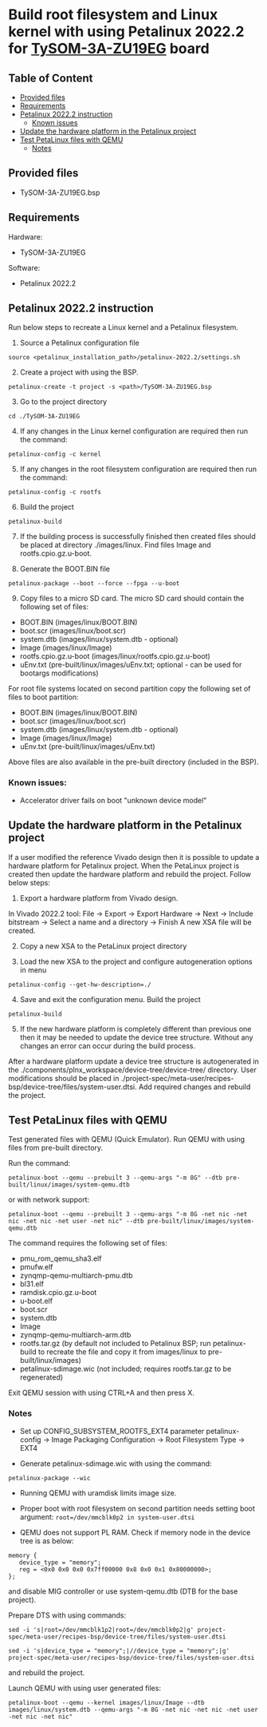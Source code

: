 
# Build root filesystem and Linux kernel with using Petalinux 2022.2 for [TySOM-3A-ZU19EG](https://www.aldec.com/en/products/emulation/tysom_boards/zynq_ultrascale_mpsoc/tysom_3a_zu19eg) board

## Table of Content
- [Provided files](#provided_files)
- [Requirements](#requirements)
- [Petalinux 2022.2 instruction](#petalinux_instruction)
	- [Known issues](#known_issues)
- [Update the hardware platform in the Petalinux project](#update_hardware)
- [Test PetaLinux files with QEMU](#test_petalinux)
	- [Notes](#test_petalinux_notes)

## Provided files <a name="provided_files"/>
- TySOM-3A-ZU19EG.bsp
## Requirements <a name="requirements"/>

Hardware: 
- TySOM-3A-ZU19EG

Software:
- Petalinux 2022.2

## Petalinux 2022.2 instruction <a name="petalinux_instruction"/>
Run below steps to recreate a Linux kernel and a Petalinux filesystem.

1. Source a Petalinux configuration file

```
source <petalinux_installation_path>/petalinux-2022.2/settings.sh
```

2. Create a project with using the BSP.

```
petalinux-create -t project -s <path>/TySOM-3A-ZU19EG.bsp
```

3. Go to the project directory

```
cd ./TySOM-3A-ZU19EG
```

4. If any changes in the Linux kernel configuration are required then run the command:

```
petalinux-config -c kernel
```

5. If any changes in the root filesystem configuration are required then run the command:

```
petalinux-config -c rootfs
```

6. Build the project

```
petalinux-build
```

7. If the building process is successfully finished then created files should be placed at directory ./images/linux.
Find files Image and rootfs.cpio.gz.u-boot.

8. Generate the BOOT.BIN file

```
petalinux-package --boot --force --fpga --u-boot
```

9. Copy files to a micro SD card.
The micro SD card should contain the following set of files:
- BOOT.BIN (images/linux/BOOT.BIN)
- boot.scr (images/linux/boot.scr)
- system.dtb (images/linux/system.dtb - optional)
- Image (images/linux/Image)
- rootfs.cpio.gz.u-boot (images/linux/rootfs.cpio.gz.u-boot)
- uEnv.txt (pre-built/linux/images/uEnv.txt; optional - can be used for bootargs modifications)

For root file systems located on second partition copy the following set of files to boot partition:
- BOOT.BIN (images/linux/BOOT.BIN)
- boot.scr (images/linux/boot.scr)
- system.dtb (images/linux/system.dtb - optional)
- Image (images/linux/Image)
- uEnv.txt (pre-built/linux/images/uEnv.txt)

Above files are also available in the pre-built directory (included in the BSP).

### Known issues: <a name="known_issues"/>
- Accelerator driver fails on boot "unknown device model"

## Update the hardware platform in the Petalinux project <a name="update_hardware"/>

If a user modified the reference Vivado design then it is possible to update a hardware platform for Petalinux project. When the PetaLinux project is created then update the hardware platform and rebuild the project. Follow below steps:

1. Export a hardware platform from Vivado design.

In Vivado 2022.2 tool: File -> Export -> Export Hardware -> Next -> Include bitstream -> Select a name and a directory -> Finish
A new XSA file will be created.

2. Copy a new XSA to the PetaLinux project directory

3. Load the new XSA to the project and configure autogeneration options in menu

```
petalinux-config --get-hw-description=./
```

4. Save and exit the configuration menu. Build the project

```
petalinux-build
```

5. If the new hardware platform is completely different than previous one then it may be needed to update the device tree structure. Without any changes an error can occur during the build process.

After a hardware platform update a device tree structure is autogenerated in the ./components/plnx_workspace/device-tree/device-tree/ directory.
User modifications should be placed in ./project-spec/meta-user/recipes-bsp/device-tree/files/system-user.dtsi. Add required changes and rebuild the project.

## Test PetaLinux files with QEMU <a name="test_petalinux"/>

Test generated files with QEMU (Quick Emulator).
Run QEMU with using files from pre-built directory.

Run the command:

```
petalinux-boot --qemu --prebuilt 3 --qemu-args "-m 8G" --dtb pre-built/linux/images/system-qemu.dtb
```

or with network support:

```
petalinux-boot --qemu --prebuilt 3 --qemu-args "-m 8G -net nic -net nic -net nic -net user -net nic" --dtb pre-built/linux/images/system-qemu.dtb
```

The command requires the following set of files:
- pmu_rom_qemu_sha3.elf
- pmufw.elf
- zynqmp-qemu-multiarch-pmu.dtb
- bl31.elf
- ramdisk.cpio.gz.u-boot
- u-boot.elf
- boot.scr
- system.dtb
- Image
- zynqmp-qemu-multiarch-arm.dtb
- rootfs.tar.gz (by default not included to Petalinux BSP; run petalinux-build to recreate the file and copy it from images/linux to pre-built/linux/images)
- petalinux-sdimage.wic (not included; requires rootfs.tar.gz to be regenerated)

Exit QEMU session with using CTRL+A and then press X.

### Notes <a name="test_petalinux_notes"/>

- Set up CONFIG_SUBSYSTEM_ROOTFS_EXT4 parameter
petalinux-config -> Image Packaging Configuration -> Root Filesystem Type -> EXT4

- Generate petalinux-sdimage.wic with using the command:

```
petalinux-package --wic
```

- Running QEMU with uramdisk limits image size. 

- Proper boot with root filesystem on second partition needs setting boot argument:
`root=/dev/mmcblk0p2 in system-user.dtsi`

- QEMU does not support PL RAM. Check if memory node in the device tree is as below:
 ```
memory {
	device_type = "memory";
	reg = <0x0 0x0 0x0 0x7ff00000 0x8 0x0 0x1 0x80000000>;
};
```

and disable MIG controller or use system-qemu.dtb (DTB for the base project).  

Prepare DTS with using commands:

```
sed -i 's|root=/dev/mmcblk1p2|root=/dev/mmcblk0p2|g' project-spec/meta-user/recipes-bsp/device-tree/files/system-user.dtsi
```
```
sed -i 's|device_type = "memory";|//device_type = "memory";|g' project-spec/meta-user/recipes-bsp/device-tree/files/system-user.dtsi
```
and rebuild the project.

Launch QEMU with using user generated files:
```
petalinux-boot --qemu --kernel images/linux/Image --dtb images/linux/system.dtb --qemu-args "-m 8G -net nic -net nic -net user -net nic -net nic"
```
